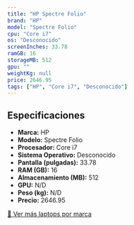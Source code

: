 ```yaml
---
title: "HP Spectre Folio"
brand: "HP"
model: "Spectre Folio"
cpu: "Core i7"
os: "Desconocido"
screenInches: 33.78
ramGB: 16
storageMB: 512
gpu: ""
weightKg: null
price: 2646.95
tags: ["HP", "Core i7", "Desconocido"]
---
```

## Especificaciones

- **Marca:** HP
- **Modelo:** Spectre Folio
- **Procesador:** Core i7
- **Sistema Operativo:** Desconocido
- **Pantalla (pulgadas):** 33.78
- **RAM (GB):** 16
- **Almacenamiento (MB):** 512
- **GPU:** N/D
- **Peso (kg):** N/D
- **Precio:** 2646.95

[:rocket: Ver más laptops por marca](/brand/hp)
